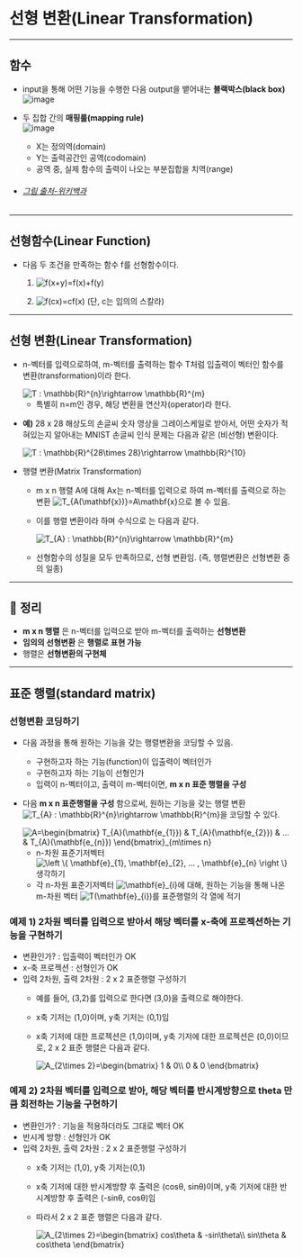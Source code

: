 # 선형 변환(Linear Transformation)

- - - - - - - - - - -
## 함수    
  + input을 통해 어떤 기능을 수행한 다음 output을 뱉어내는 **블랙박스(black box)**   
    ![image](https://user-images.githubusercontent.com/72974863/101455889-9691e500-3976-11eb-9457-d404c3e61af9.png)   
    
  + 두 집합 간의 **매핑룰(mapping rule)**   
    ![image](https://user-images.githubusercontent.com/72974863/101456089-e07acb00-3976-11eb-9668-be55d66110ee.png)   
     + X는 정의역(domain)
     + Y는 출력공간인 공역(codomain)
     + 공역 중, 실제 함수의 출력이 나오는 부분집합을 치역(range)   
     
  + ###### [그림 출처-위키백과](https://ko.wikipedia.org/wiki/%ED%95%A8%EC%88%98)   
  
- - - - - - - - - - -   
## 선형함수(Linear Function)
+ 다음 두 조건을 만족하는 함수 f를 선형함수이다.   
  
   1. <img src="https://latex.codecogs.com/gif.latex?f(x&plus;y)=f(x)&plus;f(y)" title="f(x+y)=f(x)+f(y)" />   
     
   2. <img src="https://latex.codecogs.com/gif.latex?f(cx)=cf(x)" title="f(cx)=cf(x)" /> (단, c는 임의의 스칼라)   

- - - - - - - - - - -
## 선형 변환(Linear Transformation)
+ n-벡터를 입력으로하여, m-벡터를 출력하는 함수 T처럼 입출력이 벡터인 함수를 변환(transformation)이라 한다.   

  <img src="https://latex.codecogs.com/gif.latex?T&space;:&space;\mathbb{R}^{n}\rightarrow&space;\mathbb{R}^{m}" title="T : \mathbb{R}^{n}\rightarrow \mathbb{R}^{m}" />   
  
   + 특별히 n=m인 경우, 해당 변환을 연산자(operator)라 한다.  
   
+ **예)** 28 x 28 해상도의 손글씨 숫자 영상을 그레이스케일로 받아서, 어떤 숫자가 적혀있는지 알아내는 MNIST 손글씨 인식 문제는 다음과 같은 (비선형) 변환이다.  
   
     <img src="https://latex.codecogs.com/gif.latex?T&space;:&space;\mathbb{R}^{28\times&space;28}\rightarrow&space;\mathbb{R}^{10}" title="T : \mathbb{R}^{28\times 28}\rightarrow \mathbb{R}^{10}" />   
     
+ 행렬 변환(Matrix Transformation)
   + m x n 행렬 A에 대해 Ax는 n-벡터를 입력으로 하여 m-벡터를 출력으로 하는 변환 <img src="https://latex.codecogs.com/gif.latex?T_{A(\mathbf{x})}=A\mathbf{x}" title="T_{A(\mathbf{x})}=A\mathbf{x}" />으로 볼 수 있음.
   + 이를 행렬 변환이라 하며 수식으로 는 다음과 같다.   
   
     <img src="https://latex.codecogs.com/gif.latex?T_{A}&space;:&space;\mathbb{R}^{n}\rightarrow&space;\mathbb{R}^{m}" title="T_{A} : \mathbb{R}^{n}\rightarrow \mathbb{R}^{m}" />   
     
   + 선형함수의 성질을 모두 만족하므로, 선형 변환임. (즉, 행렬변환은 선형변환 중의 일종)
  
- - - - - - - - - - - -

## :dizzy: 정리
+ **m x n 행렬** 은 n-벡터를 입력으로 받아 m-벡터를 출력하는 **선형변환** 
+ **임의의 선형변환** 은 **행렬로 표현 가능** 
+ 행렬은 **선형변환의 구현체** 

- - - - - - - - - - - -

## 표준 행렬(standard matrix)

### 선형변환 코딩하기
+ 다음 과정을 통해 원하는 기능을 갖는 행렬변환을 코딩할 수 있음.
   + 구현하고자 하는 기능(function)이 입출력이 벡터인가
   + 구현하고자 하는 기능이 선형인가
   + 입력이 n-벡터이고, 출력이 m-벡터이면, **m x n 표준 행렬을 구성** 
   
+ 다음 **m x n 표준행렬을 구성** 함으로써, 원하는 기능을 갖는 행렬 변환 <img src="https://latex.codecogs.com/gif.latex?T_{A}&space;:&space;\mathbb{R}^{n}\rightarrow&space;\mathbb{R}^{m}" title="T_{A} : \mathbb{R}^{n}\rightarrow \mathbb{R}^{m}" />을 코딩할 수 있다.   

   <img src="https://latex.codecogs.com/gif.latex?A=\begin{bmatrix}&space;T_{A}(\mathbf{e_{1}})&space;&&space;T_{A}(\mathbf{e_{2}})&space;&&space;...&space;&&space;T_{A}(\mathbf{e_{n}})&space;\end{bmatrix}_{m\times&space;n}" title="A=\begin{bmatrix} T_{A}(\mathbf{e_{1}}) & T_{A}(\mathbf{e_{2}}) & ... & T_{A}(\mathbf{e_{n}}) \end{bmatrix}_{m\times n}" />   
   
   + n-차원 표준기저벡터 <img src="https://latex.codecogs.com/gif.latex?\left&space;\{&space;\mathbf{e}_{1},&space;\mathbf{e}_{2},&space;...&space;,&space;\mathbf{e}_{n}&space;\right&space;\}" title="\left \{ \mathbf{e}_{1}, \mathbf{e}_{2}, ... , \mathbf{e}_{n} \right \}" /> 생각하기   
   + 각 n-차원 표준기저벡터 <img src="https://latex.codecogs.com/gif.latex?\mathbf{e}_{i}" title="\mathbf{e}_{i}" />에 대해, 원하는 기능을 통해 나온 m-차원 벡터 <img src="https://latex.codecogs.com/gif.latex?T(\mathbf{e}_{i})" title="T(\mathbf{e}_{i})" />를 표준행렬의 각 열에 적기    
   
   
### 예제 1) 2차원 벡터를 입력으로 받아서 해당 벡터를 x-축에 프로젝션하는 기능을 구현하기
+ 변환인가? : 입출력이 벡터인가 OK
+ x-축 프로젝션 : 선형인가 OK
+ 입력 2차원, 출력 2차원 : 2 x 2 표준행렬 구성하기   
   + 예를 들어, (3,2)를 입력으로 한다면 (3,0)을 출력으로 해야한다.
   + x축 기저는 (1,0)이며, y축 기저는 (0,1)임
   + x축 기저에 대한 프로젝션은 (1,0)이며, y축 기저에 대한 프로젝션은 (0,0)이므로, 2 x 2 표준 행렬은 다음과 같다.   
   
     <img src="https://latex.codecogs.com/gif.latex?A_{2\times&space;2}=\begin{bmatrix}&space;1&space;&&space;0\\&space;0&space;&&space;0&space;\end{bmatrix}" title="A_{2\times 2}=\begin{bmatrix} 1 & 0\\ 0 & 0 \end{bmatrix}" />   
   
### 예제 2) 2차원 벡터를 입력으로 받아, 해당 벡터를 반시계방향으로 theta 만큼 회전하는 기능을 구현하기
+ 변환인가? : 기능을 적용하더라도 그대로 벡터 OK
+ 반시계 방향 : 선형인가 OK
+ 입력 2차원, 출력 2차원 : 2 x 2 표준행렬 구성하기
   + x축 기저는 (1,0), y축 기저는(0,1)
   + x축 기저에 대한 반시계방향 후 출력은 (cosθ, sinθ)이며, y축 기저에 대한 반시계방향 후 출력은 (-sinθ, cosθ)임
   + 따라서 2 x 2 표준 행렬은 다음과 같다.   
   
     <img src="https://latex.codecogs.com/gif.latex?A_{2\times&space;2}=\begin{bmatrix}&space;cos\theta&space;&&space;-sin\theta\\&space;sin\theta&space;&&space;cos\theta&space;\end{bmatrix}" title="A_{2\times 2}=\begin{bmatrix} cos\theta & -sin\theta\\ sin\theta & cos\theta \end{bmatrix}" />   


